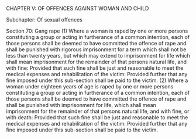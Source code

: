 CHAPTER V: OF OFFENCES AGAINST WOMAN AND CHILD

Subchapter: Of sexual offences

Section 70: Gang rape
(1) Where a woman is raped by one or more persons constituting a group or acting in furtherance of a common intention, each of those persons shall be deemed to have committed the offence of rape and shall be punished with rigorous imprisonment for a term which shall not be less than twenty years, but which may extend to imprisonment for life which shall mean imprisonment for the remainder of that persons natural life, and with fine: Provided that such fine shall be just and reasonable to meet the medical expenses and rehabilitation of the victim: Provided further that any fine imposed under this sub-section shall be paid to the victim. (2) Where a woman under eighteen years of age is raped by one or more persons constituting a group or acting in furtherance of a common intention, each of those persons shall be deemed to have committed the offence of rape and shall be punished with imprisonment for life, which shall mean imprisonment for the remainder of that persons natural life, and with fine, or with death: Provided that such fine shall be just and reasonable to meet the medical expenses and rehabilitation of the victim: Provided further that any fine imposed under this sub-section shall be paid to the victim.

